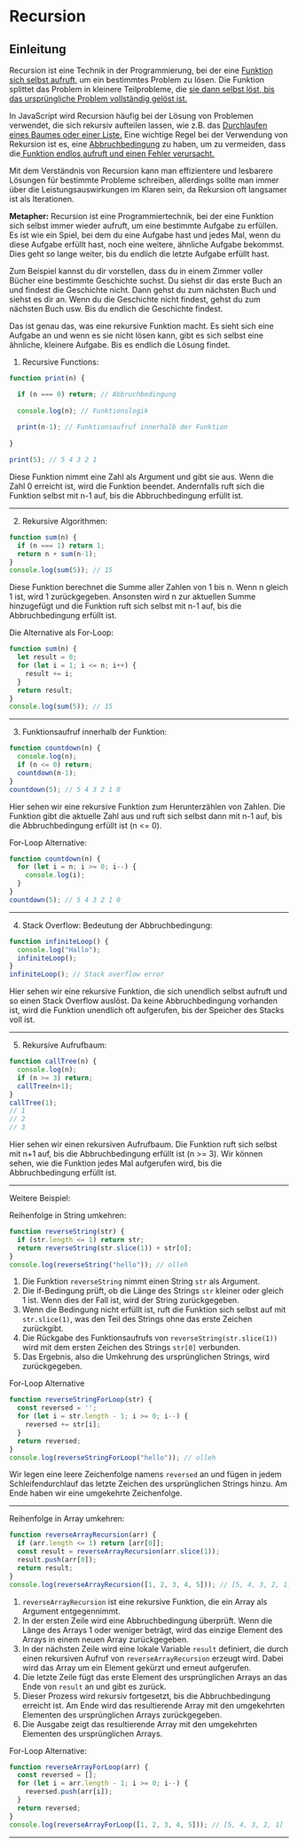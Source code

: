 # Recursion

## Einleitung

Recursion ist eine Technik in der Programmierung, bei der eine <u>Funktion sich selbst aufruft,</u> um ein bestimmtes Problem zu lösen. Die Funktion splittet das Problem in kleinere Teilprobleme, die <u>sie dann selbst löst, bis das ursprüngliche Problem vollständig gelöst ist.</u>

In JavaScript wird Recursion häufig bei der Lösung von Problemen verwendet, die sich rekursiv aufteilen lassen, wie z.B. das <u>Durchlaufen eines Baumes oder einer Liste.</u> Eine wichtige Regel bei der Verwendung von Rekursion ist es, eine <u>Abbruchbedingung</u> zu haben, um zu vermeiden, dass die<u> Funktion endlos aufruft und einen Fehler verursacht.</u>

Mit dem Verständnis von Recursion kann man effizientere und lesbarere Lösungen für bestimmte Probleme schreiben, allerdings sollte man immer über die Leistungsauswirkungen im Klaren sein, da Rekursion oft langsamer ist als Iterationen.

**Metapher:** Recursion ist eine Programmiertechnik, bei der eine Funktion sich selbst immer wieder aufruft, um eine bestimmte Aufgabe zu erfüllen. Es ist wie ein Spiel, bei dem du eine Aufgabe hast und jedes Mal, wenn du diese Aufgabe erfüllt hast, noch eine weitere, ähnliche Aufgabe bekommst. Dies geht so lange weiter, bis du endlich die letzte Aufgabe erfüllt hast.

Zum Beispiel kannst du dir vorstellen, dass du in einem Zimmer voller Bücher eine bestimmte Geschichte suchst. Du siehst dir das erste Buch an und findest die Geschichte nicht. Dann gehst du zum nächsten Buch und siehst es dir an. Wenn du die Geschichte nicht findest, gehst du zum nächsten Buch usw. Bis du endlich die Geschichte findest.

Das ist genau das, was eine rekursive Funktion macht. Es sieht sich eine Aufgabe an und wenn es sie nicht lösen kann, gibt es sich selbst eine ähnliche, kleinere Aufgabe. Bis es endlich die Lösung findet.

1.  Recursive Functions:
```js
function print(n) {

  if (n === 0) return; // Abbruchbedingung
  
  console.log(n); // Funktionslogik
  
  print(n-1); // Funktionsaufruf innerhalb der Funktion
  
}

print(5); // 5 4 3 2 1
```

Diese Funktion nimmt eine Zahl als Argument und gibt sie aus. Wenn die Zahl 0 erreicht ist, wird die Funktion beendet. Andernfalls ruft sich die Funktion selbst mit n-1 auf, bis die Abbruchbedingung erfüllt ist.

---

2.  Rekursive Algorithmen:
```js
function sum(n) {
  if (n === 1) return 1;
  return n + sum(n-1);
}
console.log(sum(5)); // 15
```
Diese Funktion berechnet die Summe aller Zahlen von 1 bis n. Wenn n gleich 1 ist, wird 1 zurückgegeben. Ansonsten wird n zur aktuellen Summe hinzugefügt und die Funktion ruft sich selbst mit n-1 auf, bis die Abbruchbedingung erfüllt ist.

Die Alternative als For-Loop:
```js
function sum(n) {
  let result = 0;
  for (let i = 1; i <= n; i++) {
    result += i;
  }
  return result;
}
console.log(sum(5)); // 15
```

---

3.  Funktionsaufruf innerhalb der Funktion:
```js
function countdown(n) {
  console.log(n);
  if (n <= 0) return;
  countdown(n-1);
}
countdown(5); // 5 4 3 2 1 0
```
Hier sehen wir eine rekursive Funktion zum Herunterzählen von Zahlen. Die Funktion gibt die aktuelle Zahl aus und ruft sich selbst dann mit n-1 auf, bis die Abbruchbedingung erfüllt ist (n <= 0).

For-Loop Alternative:
```js
function countdown(n) {
  for (let i = n; i >= 0; i--) {
    console.log(i);
  }
}
countdown(5); // 5 4 3 2 1 0

```


---

4.  Stack Overflow: Bedeutung der Abbruchbedingung:
```js
function infiniteLoop() {
  console.log("Hallo");
  infiniteLoop();
}
infiniteLoop(); // Stack overflow error
```
Hier sehen wir eine rekursive Funktion, die sich unendlich selbst aufruft und so einen Stack Overflow auslöst. Da keine Abbruchbedingung vorhanden ist, wird die Funktion unendlich oft aufgerufen, bis der Speicher des Stacks voll ist.

---

5.  Rekursive Aufrufbaum:
```js
function callTree(n) {
  console.log(n);
  if (n >= 3) return;
  callTree(n+1);
}
callTree(1);
// 1
// 2
// 3
```
Hier sehen wir einen rekursiven Aufrufbaum. Die Funktion ruft sich selbst mit n+1 auf, bis die Abbruchbedingung erfüllt ist (n >= 3). Wir können sehen, wie die Funktion jedes Mal aufgerufen wird, bis die Abbruchbedingung erfüllt ist.

---

Weitere Beispiel:


Reihenfolge in String umkehren:
```js
function reverseString(str) {
  if (str.length <= 1) return str;
  return reverseString(str.slice(1)) + str[0];
}
console.log(reverseString("hello")); // olleh
```
1.  Die Funktion `reverseString` nimmt einen String `str` als Argument.
2.  Die if-Bedingung prüft, ob die Länge des Strings `str` kleiner oder gleich 1 ist. Wenn dies der Fall ist, wird der String zurückgegeben.
3.  Wenn die Bedingung nicht erfüllt ist, ruft die Funktion sich selbst auf mit `str.slice(1)`, was den Teil des Strings ohne das erste Zeichen zurückgibt.
4.  Die Rückgabe des Funktionsaufrufs von `reverseString(str.slice(1))` wird mit dem ersten Zeichen des Strings `str[0]` verbunden.
5.  Das Ergebnis, also die Umkehrung des ursprünglichen Strings, wird zurückgegeben.


For-Loop Alternative
```js
function reverseStringForLoop(str) {
  const reversed = '';
  for (let i = str.length - 1; i >= 0; i--) {
    reversed += str[i];
  }
  return reversed;
}
console.log(reverseStringForLoop("hello")); // olleh
```
Wir legen eine leere Zeichenfolge namens `reversed` an und fügen in jedem Schleifendurchlauf das letzte Zeichen des ursprünglichen Strings hinzu. Am Ende haben wir eine umgekehrte Zeichenfolge.

---

Reihenfolge in Array umkehren:
```js
function reverseArrayRecursion(arr) {
  if (arr.length <= 1) return [arr[0]];
  const result = reverseArrayRecursion(arr.slice(1));
  result.push(arr[0]);
  return result;
}
console.log(reverseArrayRecursion([1, 2, 3, 4, 5])); // [5, 4, 3, 2, 1]
```

1.  `reverseArrayRecursion` ist eine rekursive Funktion, die ein Array als Argument entgegennimmt.
2.  In der ersten Zeile wird eine Abbruchbedingung überprüft. Wenn die Länge des Arrays 1 oder weniger beträgt, wird das einzige Element des Arrays in einem neuen Array zurückgegeben.
3.  In der nächsten Zeile wird eine lokale Variable `result` definiert, die durch einen rekursiven Aufruf von `reverseArrayRecursion` erzeugt wird. Dabei wird das Array um ein Element gekürzt und erneut aufgerufen.
4.  Die letzte Zeile fügt das erste Element des ursprünglichen Arrays an das Ende von `result` an und gibt es zurück.
5.  Dieser Prozess wird rekursiv fortgesetzt, bis die Abbruchbedingung erreicht ist. Am Ende wird das resultierende Array mit den umgekehrten Elementen des ursprünglichen Arrays zurückgegeben.
6.  Die Ausgabe zeigt das resultierende Array mit den umgekehrten Elementen des ursprünglichen Arrays.

For-Loop Alternative:
```js
function reverseArrayForLoop(arr) {
  const reversed = [];
  for (let i = arr.length - 1; i >= 0; i--) {
    reversed.push(arr[i]);
  }
  return reversed;
}
console.log(reverseArrayForLoop([1, 2, 3, 4, 5])); // [5, 4, 3, 2, 1]
```

---

